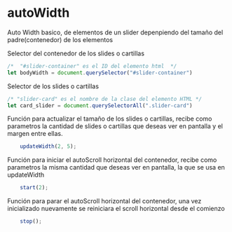 # autoWidth

Auto Width basico, de elementos de un slider depenpiendo del tamaño del padre(contenedor) de los elementos

Selector del contenedor de los slides o cartillas
```javascript
/*  "#slider-container" es el ID del elemento html  */
let bodyWidth = document.querySelector("#slider-container")
```
Selector de los slides o cartillas
```javascript
/* "slider-card" es el nombre de la clase del elemento HTML */
let card_slider = document.querySelectorAll(".slider-card")   
```
Función para actualizar el tamaño de los slides o cartillas, recibe como parametros la cantidad de slides o cartillas que deseas ver en pantalla y el margen entre ellas.
```javascript
    updateWidth(2, 5); 
```
Función para iniciar el autoScroll horizontal del contenedor, recibe como parametros la misma cantidad que deseas ver en pantalla, la que se usa en updateWidth
```javascript
    start(2);
```
Función para parar el autoScroll horizontal del contenedor, una vez inicializado nuevamente se reiniciara el scroll horizontal desde el comienzo
```javascript
    stop();
```



